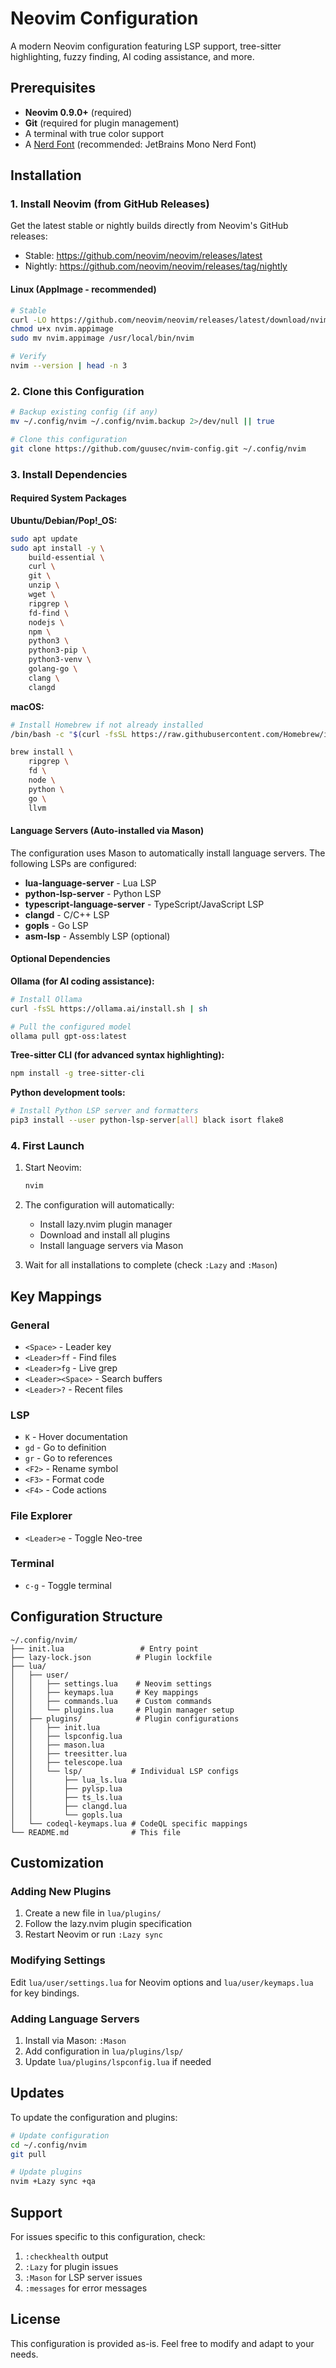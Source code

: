 # Neovim Configuration

A modern Neovim configuration featuring LSP support, tree-sitter highlighting, fuzzy finding, AI coding assistance, and more.

## Prerequisites

- **Neovim 0.9.0+** (required)
- **Git** (required for plugin management)
- A terminal with true color support
- A [Nerd Font](https://www.nerdfonts.com/font-downloads) (recommended: JetBrains Mono Nerd Font)

## Installation

### 1. Install Neovim (from GitHub Releases)

Get the latest stable or nightly builds directly from Neovim's GitHub releases:
- Stable: https://github.com/neovim/neovim/releases/latest
- Nightly: https://github.com/neovim/neovim/releases/tag/nightly

#### Linux (AppImage - recommended)
```bash
# Stable
curl -LO https://github.com/neovim/neovim/releases/latest/download/nvim.appimage
chmod u+x nvim.appimage
sudo mv nvim.appimage /usr/local/bin/nvim

# Verify
nvim --version | head -n 3
```

### 2. Clone this Configuration

```bash
# Backup existing config (if any)
mv ~/.config/nvim ~/.config/nvim.backup 2>/dev/null || true

# Clone this configuration
git clone https://github.com/guusec/nvim-config.git ~/.config/nvim
```

### 3. Install Dependencies

#### Required System Packages

**Ubuntu/Debian/Pop!_OS:**
```bash
sudo apt update
sudo apt install -y \
    build-essential \
    curl \
    git \
    unzip \
    wget \
    ripgrep \
    fd-find \
    nodejs \
    npm \
    python3 \
    python3-pip \
    python3-venv \
    golang-go \
    clang \
    clangd
```

**macOS:**
```bash
# Install Homebrew if not already installed
/bin/bash -c "$(curl -fsSL https://raw.githubusercontent.com/Homebrew/install/HEAD/install.sh)"

brew install \
    ripgrep \
    fd \
    node \
    python \
    go \
    llvm
```

#### Language Servers (Auto-installed via Mason)

The configuration uses Mason to automatically install language servers. The following LSPs are configured:

- **lua-language-server** - Lua LSP
- **python-lsp-server** - Python LSP
- **typescript-language-server** - TypeScript/JavaScript LSP  
- **clangd** - C/C++ LSP
- **gopls** - Go LSP
- **asm-lsp** - Assembly LSP (optional)

#### Optional Dependencies

**Ollama (for AI coding assistance):**
```bash
# Install Ollama
curl -fsSL https://ollama.ai/install.sh | sh

# Pull the configured model
ollama pull gpt-oss:latest
```

**Tree-sitter CLI (for advanced syntax highlighting):**
```bash
npm install -g tree-sitter-cli
```

**Python development tools:**
```bash
# Install Python LSP server and formatters
pip3 install --user python-lsp-server[all] black isort flake8
```

### 4. First Launch

1. Start Neovim:
   ```bash
   nvim
   ```

2. The configuration will automatically:
   - Install lazy.nvim plugin manager
   - Download and install all plugins
   - Install language servers via Mason

3. Wait for all installations to complete (check `:Lazy` and `:Mason`)

## Key Mappings

### General
- `<Space>` - Leader key
- `<Leader>ff` - Find files
- `<Leader>fg` - Live grep
- `<Leader><Space>` - Search buffers
- `<Leader>?` - Recent files

### LSP
- `K` - Hover documentation
- `gd` - Go to definition
- `gr` - Go to references
- `<F2>` - Rename symbol
- `<F3>` - Format code
- `<F4>` - Code actions

### File Explorer
- `<Leader>e` - Toggle Neo-tree

### Terminal
- `c-g` - Toggle terminal

## Configuration Structure

```
~/.config/nvim/
├── init.lua                 # Entry point
├── lazy-lock.json          # Plugin lockfile
├── lua/
│   ├── user/
│   │   ├── settings.lua    # Neovim settings
│   │   ├── keymaps.lua     # Key mappings
│   │   ├── commands.lua    # Custom commands
│   │   └── plugins.lua     # Plugin manager setup
│   ├── plugins/            # Plugin configurations
│   │   ├── init.lua
│   │   ├── lspconfig.lua
│   │   ├── mason.lua
│   │   ├── treesitter.lua
│   │   ├── telescope.lua
│   │   └── lsp/           # Individual LSP configs
│   │       ├── lua_ls.lua
│   │       ├── pylsp.lua
│   │       ├── ts_ls.lua
│   │       ├── clangd.lua
│   │       └── gopls.lua
│   └── codeql-keymaps.lua # CodeQL specific mappings
└── README.md              # This file
```

## Customization

### Adding New Plugins
1. Create a new file in `lua/plugins/`
2. Follow the lazy.nvim plugin specification
3. Restart Neovim or run `:Lazy sync`

### Modifying Settings
Edit `lua/user/settings.lua` for Neovim options and `lua/user/keymaps.lua` for key bindings.

### Adding Language Servers
1. Install via Mason: `:Mason`
2. Add configuration in `lua/plugins/lsp/`
3. Update `lua/plugins/lspconfig.lua` if needed

## Updates

To update the configuration and plugins:

```bash
# Update configuration
cd ~/.config/nvim
git pull

# Update plugins
nvim +Lazy sync +qa
```

## Support

For issues specific to this configuration, check:
1. `:checkhealth` output
2. `:Lazy` for plugin issues  
3. `:Mason` for LSP server issues
4. `:messages` for error messages

## License

This configuration is provided as-is. Feel free to modify and adapt to your needs.
